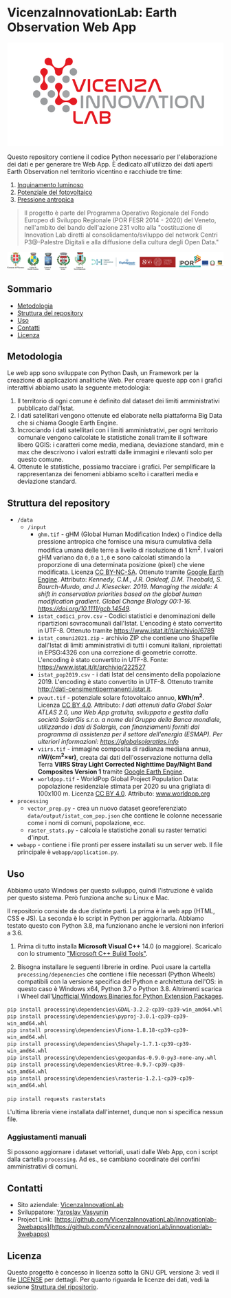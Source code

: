 # VicenzaInnovationLab: Earth Observation Web App

![logo InnovationLab Vicenza](webapp/static/img/logo-innovationlab.png)

Questo repository contiene il codice Python necessario per l'elaborazione dei dati e per generare tre Web App. È dedicato all'utilizzo dei dati aperti Earth Observation nel territorio vicentino e racchiude tre time:

1. [Inquinamento luminoso](http://dash-multipage.eu-south-1.elasticbeanstalk.com/inquinamento-luminoso)
2. [Potenziale del fotovoltaico](http://dash-multipage.eu-south-1.elasticbeanstalk.com/fotovoltaico)
3. [Pressione antropica](http://dash-multipage.eu-south-1.elasticbeanstalk.com/pressione-antropica)

> Il progetto è parte del Programma Operativo Regionale del Fondo Europeo di Sviluppo Regionale (POR FESR 2014 - 2020) del Veneto, nell'ambito del bando dell'azione 231 volto alla "costituzione di Innovation Lab diretti al consolidamento/sviluppo del network Centri P3@-Palestre Digitali e alla diffusione della cultura degli Open Data."

![logo of participants](webapp/static/img/logos.png)

## Sommario

- [Metodologia](#metodologia)
- [Struttura del repository](#struttura-del-repository)
- [Uso](#uso)
- [Contatti](#contatti)
- [Licenza](#licenza)

## Metodologia

Le web app sono sviluppate con Python Dash, un Framework per la creazione di applicazioni analitiche Web. Per creare queste app con i grafici interattivi abbiamo usato la seguente metodologia:

1. Il territorio di ogni comune è definito dal dataset dei limiti amministrativi pubblicato dall'Istat.
2. I dati satellitari vengono ottenute ed elaborate nella piattaforma Big Data che si chiama Google Earth Engine.
3. Incrociando i dati satellitari con i limiti amministrativi, per ogni territorio comunale vengono calcolate le statistiche zonali tramite il software libero QGIS: i caratteri come media, mediana, deviazione standard, min e max che descrivono i valori estratti dalle immagini e rilevanti solo per questo comune.
4. Ottenute le statistiche, possiamo tracciare i grafici. Per semplificare la rappresentanza dei fenomeni abbiamo scelto i caratteri media e deviazione standard.

## Struttura del repository

* `/data`
  * `/input`
    * `ghm.tif` - gHM (Global Human Modification Index) o l'indice della pressione antropica che fornisce una misura cumulativa della modifica umana delle terre a livello di risoluzione di 1 km<sup>2</sup>. I valori gHM variano da `0,0` a `1,0` e sono calcolati stimando la proporzione di una determinata posizione (pixel) che viene modificata. Licenza [CC BY-NC-SA](https://creativecommons.org/licenses/by-nc-sa/2.0/). Ottenuto tramite [Google Earth Engine](https://developers.google.com/earth-engine/datasets/catalog/CSP_HM_GlobalHumanModification). Attributo: *Kennedy, C.M., J.R. Oakleaf, D.M. Theobald, S. Baurch-Murdo, and J. Kiesecker. 2019. Managing the middle: A shift in conservation priorities based on the global human modification gradient. Global Change Biology 00:1-16. https://doi.org/10.1111/gcb.14549.*
    * `istat_codici_prov.csv` - Codici statistici e denominazioni delle ripartizioni sovracomunali dall'Istat. L'encoding è stato convertito in UTF-8. Ottenuto tramite https://www.istat.it/it/archivio/6789
    * `istat_comuni2021.zip` - archivio ZIP che contiene uno Shapefile dall'Istat di limiti amministrativi di tutti i comuni italiani, riproiettati in EPSG:4326 con una correzione di geometrie corrotte. L'encoding è stato convertito in UTF-8. Fonte: https://www.istat.it/it/archivio/222527
    * `istat_pop2019.csv` - i dati Istat del censimento della popolazione 2019. L'encoding è stato convertito in UTF-8. Ottenuto tramite http://dati-censimentipermanenti.istat.it.
    * `pvout.tif` - potenziale solare fotovoltaico annuo, **kWh/m<sup>2</sup>**. Licenza [CC BY 4.0](https://creativecommons.org/licenses/by/4.0/). Attributo: *I dati ottenuti dalla Global Solar ATLAS 2.0, una Web App gratuita, sviluppata e gestita dalla società SolarGis s.r.o. a nome del Gruppo della Banca mondiale, utilizzando i dati di Solargis, con finanziamenti forniti dal programma di assistenza per il settore dell'energia (ESMAP). Per ulteriori informazioni: https://globalsolaratlas.info*
    * `viirs.tif` - immagine composita di radianza mediana annua, **nW/(cm<sup>2</sup>×sr)**, creata dai dati dell'osservazione notturna della Terra **VIIRS Stray Light Corrected Nighttime Day/Night Band Composites Version 1** tramite [Google Earth Engine](https://developers.google.com/earth-engine/datasets/catalog/NOAA_VIIRS_DNB_MONTHLY_V1_VCMSLCFG).
    * `worldpop.tif` - WorldPop Global Project Population Data: popolazione residenziale stimata per 2020 su una grigliata di 100x100 m. Licenza [CC BY 4.0](https://creativecommons.org/licenses/by/4.0/). Attributo: www.worldpop.org
* `processing`
  * `vector_prep.py` - crea un nuovo dataset georeferenziato `data/output/istat_com_pop.json` che contiene le colonne necessarie come i nomi di comuni, popolazione, ecc.
  * `raster_stats.py` - calcola le statistiche zonali su raster tematici d'input. 
* `webapp` - contiene i file pronti per essere installati su un server web. Il file principale è `webapp/application.py`.

## Uso

Abbiamo usato Windows per questo sviluppo, quindi l'istruzione è valida per questo sistema. Però funziona anche su Linux e Mac.

Il repositorio consiste da due distinte parti. La prima è la web app (HTML, CSS e JS). La seconda è lo script in Python per aggiornarla. Abbiamo testato questo con Python 3.8, ma funzionano anche le versioni non inferiori a 3.6.

1. Prima di tutto installa **Microsoft Visual C++** 14.0 (o maggiore). Scaricalo con lo strumento ["Microsoft C++ Build Tools"](https://visualstudio.microsoft.com/visual-cpp-build-tools/). 
   
2. Bisogna installare le seguenti librerie in ordine. Puoi usare la cartella ` processing/depenencies` che contiene i file necessari (Python Wheels) compatibili con la versione specifica del Python e architettura dell'OS: in questo caso è Windows x64, Python 3.7 o Python 3.8. Altrimenti scarica i Wheel dall'[Unofficial Windows Binaries for Python Extension Packages](https://www.lfd.uci.edu/~gohlke/pythonlibs/).

```
pip install processing\dependencies\GDAL-3.2.2-cp39-cp39-win_amd64.whl
pip install processing\dependencies\pyproj-3.0.1-cp39-cp39-win_amd64.whl
pip install processing\dependencies\Fiona-1.8.18-cp39-cp39-win_amd64.whl
pip install processing\dependencies\Shapely-1.7.1-cp39-cp39-win_amd64.whl
pip install processing\dependencies\geopandas-0.9.0-py3-none-any.whl
pip install processing\dependencies\Rtree-0.9.7-cp39-cp39-win_amd64.whl
pip install processing\dependencies\rasterio-1.2.1-cp39-cp39-win_amd64.whl
   
pip install requests rasterstats
```

L'ultima libreria viene installata dall'internet, dunque non si specifica nessun file.

### Aggiustamenti manuali

Si possono aggiornare i dataset vettoriali, usati dalle Web App, con i script dalla cartella `processing`. Ad es., se cambiano coordinate dei confini amministrativi di comuni.

## Contatti

- Sito
  aziendale: [VicenzaInnovationLab](https://https://www.comune.vicenza.it/uffici/cms/innovationlabvicenza.php/)
- Sviluppatore: [Yaroslav Vasyunin](https://www.linkedin.com/in/vasyunin)
- Project
  Link: [https://github.com/VicenzaInnovationLab/innovationlab-3webapps](https://github.com/VicenzaInnovationLab/innovationlab-3webapps)

## Licenza

Questo progetto è concesso in licenza sotto la GNU GPL versione 3: vedi il file [LICENSE](LICENSE) per dettagli. Per quanto riguarda le licenze dei dati, vedi la sezione [Struttura del ripositorio](#struttura-del-ripositorio).
